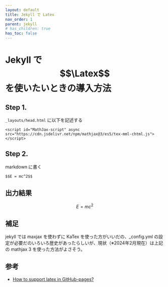 ```yaml
---
layout: default
title: Jekyll で Latex
nav_order: 1
parent: jekyll
# has_children: true
has_toc: false
---
```


# Jekyll で **$$\Latex$$** を使いたいときの導入方法

## Step 1.
`_layouts/head.html` に以下を記述する
``` 
<script id="MathJax-script" async src="https://cdn.jsdelivr.net/npm/mathjax@3/es5/tex-mml-chtml.js"></script>
```
## Step 2.
markdown に書く
```
$$E = mc^2$$
```
## 出力結果
$$E = mc^2$$

## 補足
jekyll では maxjax を使わずに KaTex を使った方がいいだの、_config.yml の設定が必要だのいろいろ歴史があったらしいが、現状（※2024年2月現在）は上記の mathjax 3 を使った方法がよさそう。

## 参考
+ [How to support latex in GitHub-pages?](https://stackoverflow.com/questions/26275645/how-to-support-latex-in-github-pages/72383929#72383929)
